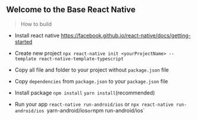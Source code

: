 ## Welcome to the Base React Native

> How to build
- Install react native
	    https://facebook.github.io/react-native/docs/getting-started
- Create new project
		`npx react-native init <yourProjectName> --template react-native-template-typescript`
- Copy all file and folder to your project without `package.json` file
- Copy `dependencies` from `package.json` to your `package.json` file

- Install package
				`npm install`
				`yarn install`(recommended)
 - Run your app
			   `react-native run-android/ios` or
			   `npx react-native run-android/ios
			    `yarn-android/ios` or
				`npm run-android/ios`
